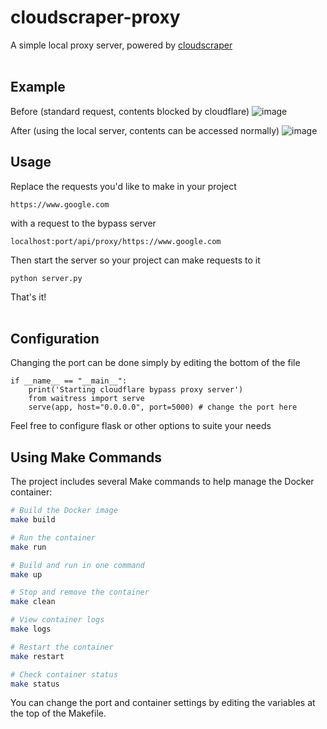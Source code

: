 # cloudscraper-proxy
A simple local proxy server, powered by [cloudscraper](https://github.com/VeNoMouS/cloudscraper)
<br></br>

## Example
Before (standard request, contents blocked by cloudflare)
![image](https://github.com/user-attachments/assets/3ce7e244-8084-4e67-a904-e5a18d229899)

After (using the local server, contents can be accessed normally)
![image](https://github.com/user-attachments/assets/1b282213-6646-4011-abf0-5c19dc3de6d7)


## Usage
Replace the requests you'd like to make in your project
```
https://www.google.com
```
with a request to the bypass server
```
localhost:port/api/proxy/https://www.google.com
```
Then start the server so your project can make requests to it
```
python server.py
```
That's it!
<br></br>

## Configuration
Changing the port can be done simply by editing the bottom of the file
```
if __name__ == "__main__":
    print('Starting cloudflare bypass proxy server')
    from waitress import serve
    serve(app, host="0.0.0.0", port=5000) # change the port here
```
Feel free to configure flask or other options to suite your needs

## Using Make Commands
The project includes several Make commands to help manage the Docker container:

```bash
# Build the Docker image
make build

# Run the container
make run 

# Build and run in one command
make up

# Stop and remove the container
make clean

# View container logs
make logs

# Restart the container 
make restart

# Check container status
make status
```

You can change the port and container settings by editing the variables at the top of the Makefile.
